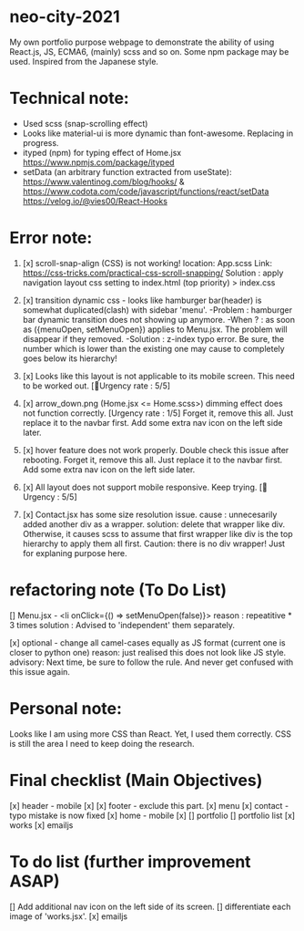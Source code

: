 # neo-city-2021
My own portfolio purpose webpage to demonstrate the ability of using React.js, JS, ECMA6, (mainly) scss and so on. Some npm package may be used. Inspired from the Japanese style.

# Technical note:
- Used scss (snap-scrolling effect)
- Looks like material-ui is more dynamic than font-awesome. Replacing in progress.
- ityped (npm) for typing effect of Home.jsx https://www.npmjs.com/package/ityped
- setData (an arbitrary function extracted from useState): https://www.valentinog.com/blog/hooks/ & https://www.codota.com/code/javascript/functions/react/setData
https://velog.io/@vies00/React-Hooks

# Error note:
1. [x] scroll-snap-align (CSS) is not working!
location: App.scss
Link: https://css-tricks.com/practical-css-scroll-snapping/
Solution : apply navigation layout css setting to index.html (top priority) > index.css

2. [x] transition dynamic css - looks like hamburger bar(header) is somewhat duplicated(clash) with sidebar 'menu'. 
-Problem : hamburger bar dynamic transition does not showing up anymore.
-When ? :
as soon as ({menuOpen, setMenuOpen}) applies to Menu.jsx.
The problem will disappear if they removed.
-Solution : z-index typo error. Be sure, the number which is lower than the existing one may cause to completely goes below its hierarchy!

3. [x] Looks like this layout is not applicable to its mobile screen. This need to be worked out. [🍳Urgency rate : 5/5]

4. [x] arrow_down.png (Home.jsx <= Home.scss>) dimming effect does not function correctly. [Urgency rate : 1/5]
Forget it, remove this all. Just replace it to the navbar first. Add some extra nav icon on the left side later.

5. [x] hover feature does not work properly. Double check this issue after rebooting.
Forget it, remove this all. Just replace it to the navbar first. Add some extra nav icon on the left side later.

6. [x] All layout does not support mobile responsive. Keep trying. [🍳Urgency : 5/5]

7. [x] Contact.jsx has some size resolution issue.
cause : unnecesarily added another div as a wrapper.
solution: delete that wrapper like div. Otherwise, it causes scss to assume that first wrapper like div is the top hierarchy to apply them all first.
Caution: there is no div wrapper! Just for explaning purpose here.

# refactoring note (To Do List)
[] Menu.jsx - <li onClick={() => setMenuOpen(false)}>
reason : repeatitive * 3 times
solution : Advised to 'independent' them separately.

[x] optional - change all camel-cases equally as JS format (current one is closer to python one)
reason: just realised this does not look like JS style.
advisory: Next time, be sure to follow the rule. And never get confused with this issue again.

# Personal note:
Looks like I am using more CSS than React. Yet, I used them correctly.
CSS is still the area I need to keep doing the research.

# Final checklist (Main Objectives)
[x] header - mobile [x]
[x] footer - exclude this part.
[x] menu
[x] contact - typo mistake is now fixed
[x] home - mobile [x]
[] portfolio
[] portfolio list
[x] works
[x] emailjs

# To do list (further improvement ASAP)
[] Add additional nav icon on the left side of its screen.
[] differentiate each image of 'works.jsx'.
[x] emailjs